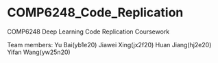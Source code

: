 # COMP6248_Code_Replication
COMP6248 Deep Learning Code Replication Coursework

Team members:
Yu Bai(yb1e20)
Jiawei Xing(jx2f20)
Huan Jiang(hj2e20)
Yifan Wang(yw25n20)
